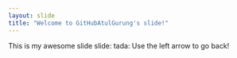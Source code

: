 ```yaml
---
layout: slide
title: "Welcome to GitHubAtulGurung's slide!"
---
```

This is my awesome slide slide: tada:
Use the left arrow to go back!
